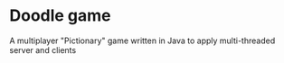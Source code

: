 # Doodle game
A multiplayer "Pictionary" game written in Java to apply multi-threaded server and clients
